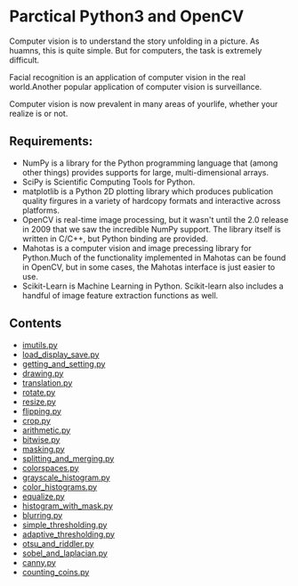 # Parctical Python3 and OpenCV 

Computer vision is to understand the story unfolding in a picture. As huamns, this is quite simple. But for computers, the task is extremely difficult.

Facial recognition is an application of computer vision in the real world.Another popular application of computer vision is surveillance.

Computer vision is now prevalent in many areas of yourlife, whether your realize is or not.


## Requirements:

- NumPy is a library for the Python programming language that (among other things) provides supports for large, multi-dimensional arrays.
- SciPy is Scientific Computing Tools for Python.
- matplotlib is a Python 2D plotting library which produces publication quality firgures in a variety of hardcopy formats and interactive across platforms.
- OpenCV is real-time image processing, but it wasn't until the 2.0 release in 2009 that we saw the incredible NumPy support. The library itself is written in C/C++, but Python binding are provided.
- Mahotas is a computer vision and image precessing library for Python.Much of the functionality implemented in Mahotas can be found in OpenCV, but in some cases, the Mahotas interface is just easier to use.
- Scikit-Learn is Machine Learning in Python. Scikit-learn also includes a handful of image feature extraction functions as well.

## Contents

- [imutils.py](/root/mldl/RequirementTutorial/OpenCV/PracticalPythonOpenCV/imutils.py)
- [load_display_save.py](/root/mldl/RequirementTutorial/OpenCV/PracticalPythonOpenCV/load_display_save_image.py)
- [getting_and_setting.py](/root/mldl/RequirementTutorial/OpenCV/PracticalPythonOpenCV/getting_and_setting.py)
- [drawing.py](/root/mldl/RequirementTutorial/OpenCV/PracticalPythonOpenCV/drawing.py)
- [translation.py](/root/mldl/RequirementTutorial/OpenCV/PracticalPythonOpenCV/translation.py)
- [rotate.py](/root/mldl/RequirementTutorial/OpenCV/PracticalPythonOpenCV/rotate.py)
- [resize.py](/root/mldl/RequirementTutorial/OpenCV/PracticalPythonOpenCV/resize.py)
- [flipping.py](/root/mldl/RequirementTutorial/OpenCV/PracticalPythonOpenCV/flipping.py)
- [crop.py](/root/mldl/RequirementTutorial/OpenCV/PracticalPythonOpenCV/crop.py)
- [arithmetic.py](/root/mldl/RequirementTutorial/OpenCV/PracticalPythonOpenCV/arithmetic.py)
- [bitwise.py](/root/mldl/RequirementTutorial/OpenCV/PracticalPython/bitwise.py)
- [masking.py](/root/mldl/RequirementTutorial/OpenCV/PracticalPython/masking.py)
- [splitting_and_merging.py](/root/mldl/RequirementTutorial/OpenCV/PracticalPython/splitting_and_merging.py)
- [colorspaces.py](/root/mldl/RequirementTutorial/OpenCV/PracticalPython/colorspaces.py)
- [grayscale_histogram.py](/root/mldl/RequirementTutorial/OpenCV/PracticalPython/grayscale_histogram.py)
- [color_histograms.py](/root/mldl/RequirementTutorial/OpenCV/PracticalPython/color_histograms.py)
- [equalize.py](/root/mldl/RequirementTutorial/OpenCV/PracticalPython/equalize.py)
- [histogram_with_mask.py](/root/mldl/RequirementTutorial/OpenCV/PracticalPython/histogram_with_mask.py)
- [blurring.py](/root/mldl/RequirementTutorial/OpenCV/PracticalPython/blurring.py)
- [simple_thresholding.py](/root/mldl/RequirementTutorial/OpenCV/PracticalPython/simple_thresholding.py)
- [adaptive_thresholding.py](/root/mldl/RequirementTutorial/OpenCV/PracticalPython/adaptive_thresholding.py)
- [otsu_and_riddler.py](/root/mldl/RequirementTutorial/OpenCV/PracticalPython/otsu_and_riddler.py)
- [sobel_and_laplacian.py](/root/mldl/RequirementTutorial/OpenCV/PracticalPython/sobel_and_laplacian.py)
- [canny.py](/root/mldl/RequirementTutorial/OpenCV/PracticalPython/canny.py)
- [counting_coins.py](/root/mldl/RequirementTutorial/OpenCV/PracticalPython/counting_coins.py)


### 
